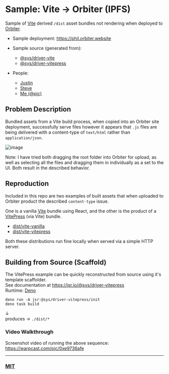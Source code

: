 # Sample: Vite → Orbiter (IPFS)

Sample of [Vite](https://vite.dev/) derived `/dist` asset bundles not rendering when deployed to [Orbiter](https://app.orbiter.host/).

- Sample deployment: https://phil.orbiter.website
- Sample source (generated from): 
  - [@sys/driver-vite](https://jsr.io/@sys/driver-vite)
  - [@sys/driver-vitepress](https://jsr.io/@sys/driver-vitepress)
  
- People:
  - [Justin](https://warpcast.com/polluterofminds)
  - [Steve](https://warpcast.com/stevedylandev.eth)
  - [Me (@pjc)](https://warpcast.com/pjc)


## Problem Description
Bundled assets from a Vite build process, when copied into an Orbiter site deployment, successfully serve files however it appears that `.js` files are being delivered with a content-type of `text/html` rather than `application/json`.

![image](https://github.com/user-attachments/assets/7c2c5694-feea-43e6-9744-3407992038c2)

Note: I have tried both dragging the root folder into Orbiter for upload, as well as selecting all the files and dragging them in individually as a set to the UI.  Both result in the described behavior.


## Reproduction

Included in this repo are two examples of built assets that when uploaded to Orbiter product the described `content-type` issue. 

One is a vanilla [Vite](https://vite.dev/) bundle using React, and the other is the product of a [VitePress](https://vitepress.dev/) (via Vite) bundle.

- [dist/vite-vanilla](dist/vite-vanilla/)
- [dist/vite-vitepress](dist/vite-vitepress/)

Both these distributions run fine locally when served via a simple HTTP server.



## Building from Source (Scaffold)
The VitePress example can be quickly reconstructed from source using it's template scaffolder.  
See documentation at https://jsr.io/@sys/driver-vitepress  
Runtime: [Deno](https://deno.com/)

```
deno run -A jsr:@sys/driver-vitepress/init
deno task build
```
↓  
produces → `./dist/*`

### Video Walkthrough
Screenshot video of running the above sequence: https://warpcast.com/pjc/0xe9736afe





---
### [MIT](/LICENCE)
